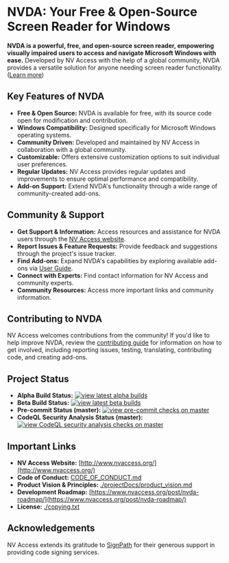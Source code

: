 # NVDA: Your Free & Open-Source Screen Reader for Windows

**NVDA is a powerful, free, and open-source screen reader, empowering visually impaired users to access and navigate Microsoft Windows with ease.** Developed by NV Access with the help of a global community, NVDA provides a versatile solution for anyone needing screen reader functionality. ([Learn more](https://github.com/nvaccess/nvda))

## Key Features of NVDA

*   **Free & Open Source:** NVDA is available for free, with its source code open for modification and contribution.
*   **Windows Compatibility:** Designed specifically for Microsoft Windows operating systems.
*   **Community Driven:** Developed and maintained by NV Access in collaboration with a global community.
*   **Customizable:** Offers extensive customization options to suit individual user preferences.
*   **Regular Updates:** NV Access provides regular updates and improvements to ensure optimal performance and compatibility.
*   **Add-on Support:** Extend NVDA's functionality through a wide range of community-created add-ons.

## Community & Support

*   **Get Support & Information:** Access resources and assistance for NVDA users through the [NV Access website](https://www.nvaccess.org/get-help/).
*   **Report Issues & Feature Requests:** Provide feedback and suggestions through the project's issue tracker.
*   **Find Add-ons:** Expand NVDA's capabilities by exploring available add-ons via [User Guide](https://download.nvaccess.org/documentation/userGuide.html#AddonsManager).
*   **Connect with Experts:** Find contact information for NV Access and community experts.
*   **Community Resources:** Access more important links and community information.

## Contributing to NVDA

NV Access welcomes contributions from the community! If you'd like to help improve NVDA, review the [contributing guide](./.github/CONTRIBUTING.md) for information on how to get involved, including reporting issues, testing, translating, contributing code, and creating add-ons.

## Project Status

*   **Alpha Build Status:** [![view latest alpha builds](https://ci.appveyor.com/api/projects/status/sqeer6p8lc80lvqe/branch/master?svg=true)](https://ci.appveyor.com/project/NVAccess/nvda/branch/master)
*   **Beta Build Status:** [![view latest beta builds](https://ci.appveyor.com/api/projects/status/sqeer6p8lc80lvqe/branch/beta?svg=true)](https://ci.appveyor.com/project/NVAccess/nvda/branch/beta)
*   **Pre-commit Status (master):** [![view pre-commit checks on master](https://results.pre-commit.ci/badge/github/nvaccess/nvda/master.svg)](https://results.pre-commit.ci/latest/github/nvaccess/nvda/master)
*   **CodeQL Security Analysis Status (master):** [![view CodeQL security analysis checks on master](https://github.com/nvaccess/nvda/actions/workflows/github-code-scanning/codeql/badge.svg?branch=master)](https://github.com/nvaccess/nvda/actions/workflows/github-code-scanning/codeql?query=branch%3Amaster)

## Important Links

*   **NV Access Website:** [http://www.nvaccess.org/](http://www.nvaccess.org/)
*   **Code of Conduct:** [CODE_OF_CONDUCT.md](CODE_OF_CONDUCT.md)
*   **Product Vision & Principles:** [./projectDocs/product_vision.md](./projectDocs/product_vision.md)
*   **Development Roadmap:** [https://www.nvaccess.org/post/nvda-roadmap/](https://www.nvaccess.org/post/nvda-roadmap/)
*   **License:** [./copying.txt](./copying.txt)

## Acknowledgements

NV Access extends its gratitude to [SignPath](https://www.signpath.io/) for their generous support in providing code signing services.